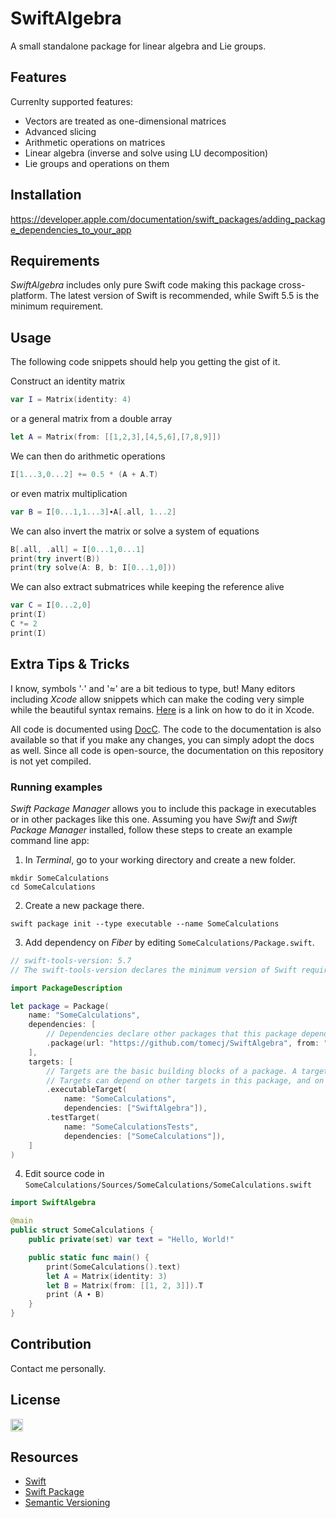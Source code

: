 # SwiftAlgebra

A small standalone package for linear algebra and Lie groups.

## Features

Currenlty supported features:
- Vectors are treated as one-dimensional matrices
- Advanced slicing
- Arithmetic operations on matrices
- Linear algebra (inverse and solve using LU decomposition)
- Lie groups and operations on them

## Installation

https://developer.apple.com/documentation/swift_packages/adding_package_dependencies_to_your_app

## Requirements

_SwiftAlgebra_ includes only pure Swift code making this package cross-platform. The latest version of Swift is recommended, while Swift 5.5 is the minimum requirement.

## Usage

The following code snippets should help you getting the gist of it.

Construct an identity matrix
```swift
var I = Matrix(identity: 4)
```
or a general matrix from a double array
```swift
let A = Matrix(from: [[1,2,3],[4,5,6],[7,8,9]])
```
We can then do arithmetic operations
```swift
I[1...3,0...2] += 0.5 * (A + A.T)
```
or even matrix multiplication
```swift
var B = I[0...1,1...3]∙A[.all, 1...2]
```
We can also invert the matrix or solve a system of equations
```swift
B[.all, .all] = I[0...1,0...1]
print(try invert(B))
print(try solve(A: B, b: I[0...1,0]))
```
We can also extract submatrices while keeping the reference alive
```swift
var C = I[0...2,0]
print(I)
C *= 2
print(I)
```

## Extra Tips & Tricks

I know, symbols '∙' and '≈' are a bit tedious to type, but! Many editors including _Xcode_ allow snippets which can make the coding very simple while the beautiful syntax remains. [Here](https://sarunw.com/posts/how-to-create-code-snippets-in-xcode/) is a link on how to do it in Xcode.

All code is documented using [DocC](https://developer.apple.com/documentation/docc). The code to the documentation is also available so that if you make any changes, you can simply adopt the docs as well. Since all code is open-source, the documentation on this repository is not yet compiled.

### Running examples

_Swift Package Manager_ allows you to include this package in executables or in other packages like this one.
Assuming you have _Swift_ and _Swift Package Manager_ installed, follow these steps to create an example command line app:

1. In _Terminal_, go to your working directory and create a new folder.

```shell
mkdir SomeCalculations
cd SomeCalculations
```

2. Create a new package there.

```shell
swift package init --type executable --name SomeCalculations
```

3. Add dependency on _Fiber_ by editing `SomeCalculations/Package.swift`.

```swift
// swift-tools-version: 5.7
// The swift-tools-version declares the minimum version of Swift required to build this package.

import PackageDescription

let package = Package(
    name: "SomeCalculations",
    dependencies: [
        // Dependencies declare other packages that this package depends on.
        .package(url: "https://github.com/tomecj/SwiftAlgebra", from: "2.0.0"),
    ],
    targets: [
        // Targets are the basic building blocks of a package. A target can define a module or a test suite.
        // Targets can depend on other targets in this package, and on products in packages this package depends on.
        .executableTarget(
            name: "SomeCalculations",
            dependencies: ["SwiftAlgebra"]),
        .testTarget(
            name: "SomeCalculationsTests",
            dependencies: ["SomeCalculations"]),
    ]
)
```

4. Edit source code in `SomeCalculations/Sources/SomeCalculations/SomeCalculations.swift`

```swift
import SwiftAlgebra

@main
public struct SomeCalculations {
    public private(set) var text = "Hello, World!"

    public static func main() {
        print(SomeCalculations().text)
        let A = Matrix(identity: 3)
        let B = Matrix(from: [[1, 2, 3]]).T
        print (A ∙ B)
    }
}
```

<!--Find some examples [here](abc.com)!-->

## Contribution

Contact me personally.

## License

[<img src="https://github.com/tomecj/SwiftAlgebra/blob/master/Resources/1280px-MIT_logo.png" alt="drawing" height="20"/>](https://github.com/tomecj/SwiftAlgebra/blob/master/LICENSE)

## Resources

- [Swift](https://developer.apple.com/documentation/swift)
- [Swift Package](https://developer.apple.com/documentation/xcode/creating_a_standalone_swift_package_with_xcode)
- [Semantic Versioning](https://stackoverflow.com/questions/37814286/how-to-manage-the-version-number-in-git)
